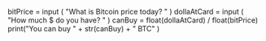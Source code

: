 bitPrice = input ( "What is Bitcoin price today? " )
dollaAtCard = input ( "How much $ do you have? " )
canBuy = float(dollaAtCard) / float(bitPrice)
print("You can buy " + str(canBuy) + " BTC" )


